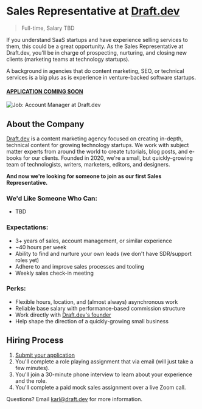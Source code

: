 # Sales Representative at [Draft.dev](https://draft.dev/)
> Full-time, Salary TBD

If you understand SaaS startups and have experience selling services to them, this could be a great opportunity. As the Sales Representative at Draft.dev, you'll be in charge of prospecting, nurturing, and closing new clients (marketing teams at technology startups).

A background in agencies that do content marketing, SEO, or technical services is a big plus as is experience in venture-backed software startups.

#### [APPLICATION COMING SOON](#)

![Job: Account Manager at Draft.dev](https://draft.dev/learn/assets/posts/img_0990.png)

## About the Company
[Draft.dev](https://draft.dev/) is a content marketing agency focused on creating in-depth, technical content for growing technology startups. We work with subject matter experts from around the world to create tutorials, blog posts, and e-books for our clients. Founded in 2020, we're a small, but quickly-growing team of technologists, writers, marketers, editors, and designers.

**And now we're looking for someone to join as our first Sales Representative.**

### We'd Like Someone Who Can:
- TBD

### Expectations:
- 3+ years of sales, account management, or similar experience
- ~40 hours per week
- Ability to find and nurture your own leads (we don't have SDR/support roles yet)
- Adhere to and improve sales processes and tooling
- Weekly sales check-in meeting

### Perks:
- Flexible hours, location, and (almost always) asynchronous work
- Reliable base salary with performance-based commission structure
- Work directly with [Draft.dev's founder](https://www.linkedin.com/in/karllhughes)
- Help shape the direction of a quickly-growing small business

## Hiring Process
1. [Submit your application](#)
2. You'll complete a role playing assignment that via email (will just take a few minutes).
3. You'll join a 30-minute phone interview to learn about your experience and the role.
4. You'll complete a paid mock sales assignment over a live Zoom call.

Questions? Email [karl@draft.dev](mailto:karl@draft.dev) for more information.
